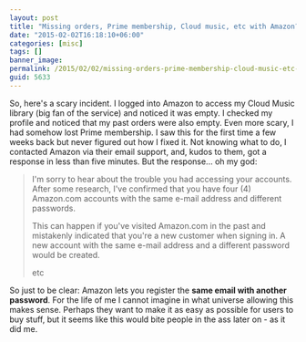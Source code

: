 ```yaml
---
layout: post
title: "Missing orders, Prime membership, Cloud music, etc with Amazon?"
date: "2015-02-02T16:18:10+06:00"
categories: [misc]
tags: []
banner_image: 
permalink: /2015/02/02/missing-orders-prime-membership-cloud-music-etc-with-amazon
guid: 5633
---
```


So, here's a scary incident. I logged into Amazon to access my Cloud Music library (big fan of the service) and noticed it was empty. I checked my profile and noticed that my past orders were also empty. Even more scary, I had somehow lost Prime membership. I saw this for the first time a few weeks back but never figured out how I fixed it. Not knowing what to do, I contacted Amazon via their email support, and, kudos to them, got a response in less than five minutes. But the response... oh my god:

<!--more-->



<blockquote>
I'm sorry to hear about the trouble you had accessing your accounts. After some research, I've confirmed that you have four (4) Amazon.com accounts with the same e-mail address and different passwords. 

This can happen if you've visited Amazon.com in the past and mistakenly indicated that you're a new customer when signing in. A new account with the same e-mail address and a different password would be created. 

etc
</blockquote>

So just to be clear: Amazon lets you register the <strong>same email with another password</strong>. For the life of me I cannot imagine in what universe allowing this makes sense. Perhaps they want to make it as easy as possible for users to buy stuff, but it seems like this would bite people in the ass later on - as it did me.